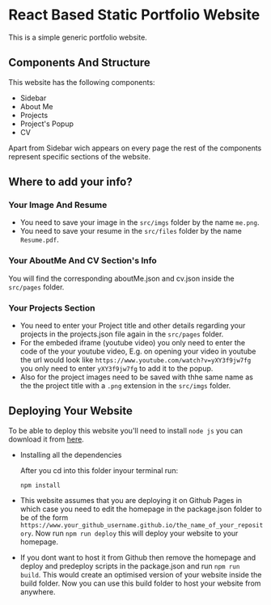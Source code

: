 # React Based Static Portfolio Website

This is a simple generic portfolio website.

## Components And Structure

This website has the following components: 

* Sidebar
* About Me
* Projects
* Project's Popup
* CV

Apart from Sidebar wich appears on every page the rest of the components represent specific sections of the website.

## Where to add your info?

### Your Image And Resume

* You need to save your image in the `src/imgs` folder by the name `me.png`.
* You need to save your resume in the `src/files` folder by the name `Resume.pdf`.

### Your AboutMe And CV Section's Info

You will find the corresponding aboutMe.json and cv.json inside the `src/pages` folder.

### Your Projects Section

* You need to enter your Project title and other details regarding your projects in the projects.json file again in the `src/pages` folder.
* For the embeded iframe (youtube video) you only need to enter the code of the your youtube video, E.g. on opening your video in youtube the url would look like `https://www.youtube.com/watch?v=yXY3f9jw7fg` you only need to enter `yXY3f9jw7fg` to add it to the popup.
* Also for the project images need to be saved with thhe same name as the the project title with a `.png` extension in the `src/imgs` folder.

## Deploying Your Website

To be able to deploy this website you'll need to install `node js` you can download it from [here](www.nodejs.org).
* Installing all the dependencies

    After you cd into this folder inyour terminal run:

    `npm install`

* This website assumes that you are deploying it on Github Pages in which case you need to edit the homepage in the package.json folder to be of the form `https://www.your_github_username.github.io/the_name_of_your_repository`.  Now run `npm run deploy` this will deploy your website to your homepage.

* If you dont want to host it from Github then remove the homepage and deploy and predeploy scripts in the package.json and run `npm run build`. This would create an optimised version of your website inside the build folder. Now you can use this build folder to host your website from anywhere.

